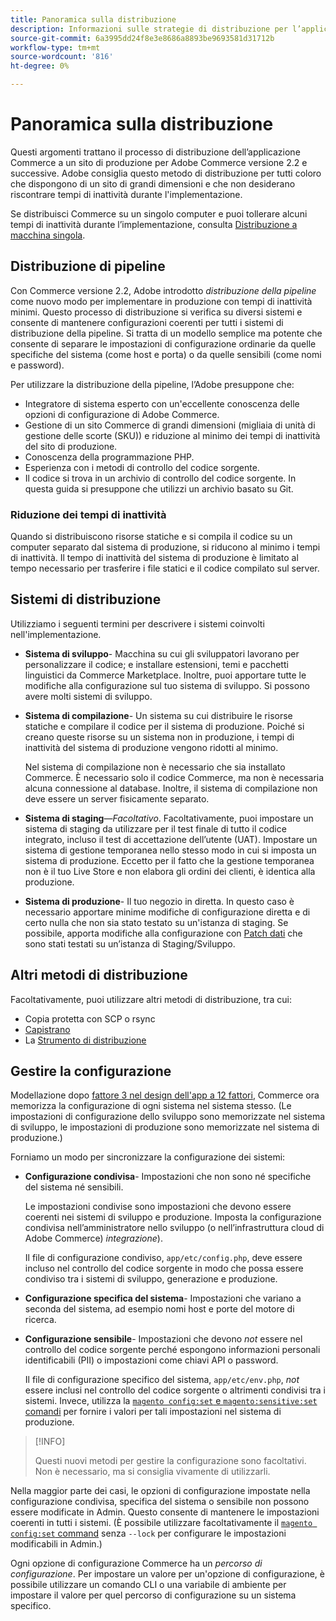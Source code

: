 ```yaml
---
title: Panoramica sulla distribuzione
description: Informazioni sulle strategie di distribuzione per l’applicazione Commerce.
source-git-commit: 6a3995dd24f8e3e8686a8893be9693581d31712b
workflow-type: tm+mt
source-wordcount: '816'
ht-degree: 0%

---
```



# Panoramica sulla distribuzione

Questi argomenti trattano il processo di distribuzione dell’applicazione Commerce a un sito di produzione per Adobe Commerce versione 2.2 e successive. Adobe consiglia questo metodo di distribuzione per tutti coloro che dispongono di un sito di grandi dimensioni e che non desiderano riscontrare tempi di inattività durante l&#39;implementazione.

Se distribuisci Commerce su un singolo computer e puoi tollerare alcuni tempi di inattività durante l’implementazione, consulta [Distribuzione a macchina singola](../deployment/single-machine.md).

## Distribuzione di pipeline

Con Commerce versione 2.2, Adobe introdotto _distribuzione della pipeline_ come nuovo modo per implementare in produzione con tempi di inattività minimi. Questo processo di distribuzione si verifica su diversi sistemi e consente di mantenere configurazioni coerenti per tutti i sistemi di distribuzione della pipeline. Si tratta di un modello semplice ma potente che consente di separare le impostazioni di configurazione ordinarie da quelle specifiche del sistema (come host e porta) o da quelle sensibili (come nomi e password).

Per utilizzare la distribuzione della pipeline, l’Adobe presuppone che:

- Integratore di sistema esperto con un&#39;eccellente conoscenza delle opzioni di configurazione di Adobe Commerce.
- Gestione di un sito Commerce di grandi dimensioni (migliaia di unità di gestione delle scorte (SKU)) e riduzione al minimo dei tempi di inattività del sito di produzione.
- Conoscenza della programmazione PHP.
- Esperienza con i metodi di controllo del codice sorgente.
- Il codice si trova in un archivio di controllo del codice sorgente. In questa guida si presuppone che utilizzi un archivio basato su Git.

### Riduzione dei tempi di inattività

Quando si distribuiscono risorse statiche e si compila il codice su un computer separato dal sistema di produzione, si riducono al minimo i tempi di inattività. Il tempo di inattività del sistema di produzione è limitato al tempo necessario per trasferire i file statici e il codice compilato sul server.

## Sistemi di distribuzione

Utilizziamo i seguenti termini per descrivere i sistemi coinvolti nell&#39;implementazione.

- **Sistema di sviluppo**- Macchina su cui gli sviluppatori lavorano per personalizzare il codice; e installare estensioni, temi e pacchetti linguistici da Commerce Marketplace. Inoltre, puoi apportare tutte le modifiche alla configurazione sul tuo sistema di sviluppo. Si possono avere molti sistemi di sviluppo.

- **Sistema di compilazione**- Un sistema su cui distribuire le risorse statiche e compilare il codice per il sistema di produzione. Poiché si creano queste risorse su un sistema non in produzione, i tempi di inattività del sistema di produzione vengono ridotti al minimo.

   Nel sistema di compilazione non è necessario che sia installato Commerce. È necessario solo il codice Commerce, ma non è necessaria alcuna connessione al database. Inoltre, il sistema di compilazione non deve essere un server fisicamente separato.

- **Sistema di staging**—_Facoltativo_. Facoltativamente, puoi impostare un sistema di staging da utilizzare per il test finale di tutto il codice integrato, incluso il test di accettazione dell’utente (UAT). Impostare un sistema di gestione temporanea nello stesso modo in cui si imposta un sistema di produzione. Eccetto per il fatto che la gestione temporanea non è il tuo Live Store e non elabora gli ordini dei clienti, è identica alla produzione.

- **Sistema di produzione**- Il tuo negozio in diretta. In questo caso è necessario apportare minime modifiche di configurazione diretta e di certo nulla che non sia stato testato su un&#39;istanza di staging. Se possibile, apporta modifiche alla configurazione con [Patch dati](https://developer.adobe.com/commerce/php/development/components/declarative-schema/patches/) che sono stati testati su un’istanza di Staging/Sviluppo.

## Altri metodi di distribuzione

Facoltativamente, puoi utilizzare altri metodi di distribuzione, tra cui:

- Copia protetta con SCP o rsync
- [Capistrano](https://capistranorb.com/documentation/overview/what-is-capistrano)
- La [Strumento di distribuzione](https://deployer.org/)

## Gestire la configurazione

Modellazione dopo [fattore 3 nel design dell&#39;app a 12 fattori](https://12factor.net/config), Commerce ora memorizza la configurazione di ogni sistema nel sistema stesso. (Le impostazioni di configurazione dello sviluppo sono memorizzate nel sistema di sviluppo, le impostazioni di produzione sono memorizzate nel sistema di produzione.)

Forniamo un modo per sincronizzare la configurazione dei sistemi:

- **Configurazione condivisa**- Impostazioni che non sono né specifiche del sistema né sensibili.

   Le impostazioni condivise sono impostazioni che devono essere coerenti nei sistemi di sviluppo e produzione. Imposta la configurazione condivisa nell’amministratore nello sviluppo (o nell’infrastruttura cloud di Adobe Commerce) _integrazione_).

   Il file di configurazione condiviso, `app/etc/config.php`, deve essere incluso nel controllo del codice sorgente in modo che possa essere condiviso tra i sistemi di sviluppo, generazione e produzione.

- **Configurazione specifica del sistema**- Impostazioni che variano a seconda del sistema, ad esempio nomi host e porte del motore di ricerca.

- **Configurazione sensibile**- Impostazioni che devono _not_ essere nel controllo del codice sorgente perché espongono informazioni personali identificabili (PII) o impostazioni come chiavi API o password.

   Il file di configurazione specifico del sistema, `app/etc/env.php`, _not_ essere inclusi nel controllo del codice sorgente o altrimenti condivisi tra i sistemi. Invece, utilizza la [`magento config:set` e `magento:sensitive:set` comandi](../cli/set-configuration-values.md) per fornire i valori per tali impostazioni nel sistema di produzione.

>[!INFO]
>
>Questi nuovi metodi per gestire la configurazione sono facoltativi. Non è necessario, ma si consiglia vivamente di utilizzarli.

Nella maggior parte dei casi, le opzioni di configurazione impostate nella configurazione condivisa, specifica del sistema o sensibile non possono essere modificate in Admin. Questo consente di mantenere le impostazioni coerenti in tutti i sistemi. (È possibile utilizzare facoltativamente il [`magento config:set` command](../cli/set-configuration-values.md) senza `--lock` per configurare le impostazioni modificabili in Admin.)

Ogni opzione di configurazione Commerce ha un _percorso di configurazione_. Per impostare un valore per un&#39;opzione di configurazione, è possibile utilizzare un comando CLI o una variabile di ambiente per impostare il valore per quel percorso di configurazione su un sistema specifico.
